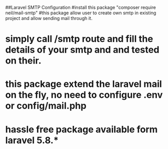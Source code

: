 ##Laravel SMTP Configuration
#install this package "composer require neil/mail-smtp"
#this package allow user to create own smtp in existing project and allow sending mail through it.
# simply call /smtp route and fill the details of your smtp and and tested on their.
# this package extend the laravel mail on the fly, no need to configure .env or config/mail.php
# hassle free package available form laravel 5.8.* 
